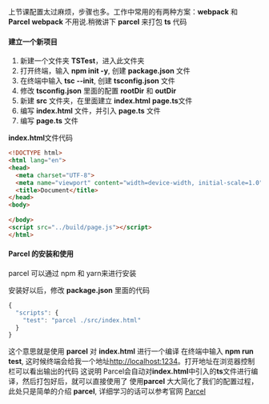 <!--
 * @Author: gaoyuan
 * @Date: 2020-10-27 10:25:44
 * @LastEditors: gaoyuan
 * @LastEditTime: 2020-10-27 10:59:31
-->
上节课配置太过麻烦，步骤也多。工作中常用的有两种方案：**webpack** 和 **Parcel**
**webpack** 不用说.稍微讲下 **parcel** 来打包 **ts** 代码

#### 建立一个新项目
1. 新建一个文件夹 **TSTest**，进入此文件夹
2. 打开终端，输入 **npm init -y**, 创建 **package.json** 文件
3. 在终端中输入 **tsc --init**, 创建 **tsconfig.json** 文件
4. 修改 **tsconfig.json** 里面的配置 **rootDir** 和 **outDir**
5. 新建 **src** 文件夹，在里面建立 **index.html** **page.ts**文件
6. 编写 **index.html** 文件，并引入 **page.ts** 文件
7. 编写 **page.ts** 文件

**index.html**文件代码
```html
<!DOCTYPE html>
<html lang="en">
<head>
  <meta charset="UTF-8">
  <meta name="viewport" content="width=device-width, initial-scale=1.0">
  <title>Document</title>
</head>
<body>
  
</body>
<script src="../build/page.js"></script>
</html>
````

#### Parcel 的安装和使用
parcel 可以通过 npm 和 yarn来进行安装

安装好以后，修改 **package.json** 里面的代码
```javascript 
{
  "scripts": {
    "test": "parcel ./src/index.html"
  }
}
```
这个意思就是使用 **parcel** 对 **index.html** 进行一个编译
在终端中输入 **npm run test**, 这时候终端会给我一个地址[http://localhost:1234](http://localhost:1234)。打开地址在浏览器控制栏可以看出输出的代码
这说明 Parcel会自动对**index.html**中引入的**ts**文件进行编译，然后打包好后，就可以直接使用了
使用**parcel** 大大简化了我们的配置过程，此处只是简单的介绍 **parcel**, 详细学习的话可以参考官网 [Parcel](https://parceljs.org/)
